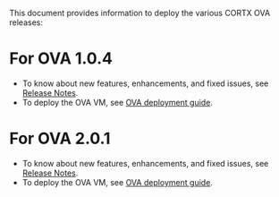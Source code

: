 This document provides information to deploy the various CORTX OVA releases:

# For OVA 1.0.4

- To know about new features, enhancements, and fixed issues, see [Release Notes](1.0.4/CHANGELOG-1.0.4.md).
- To deploy the OVA VM, see [OVA deployment guide](1.0.4/CORTX_on_Open_Virtual_Appliance.rst). 

# For OVA 2.0.1

- To know about new features, enhancements, and fixed issues, see [Release Notes](2.0.1/Release_Notes.md).
- To deploy the OVA VM, see [OVA deployment guide](2.0.1/CORTX_on_Open_Virtual_Appliance.rst). 
